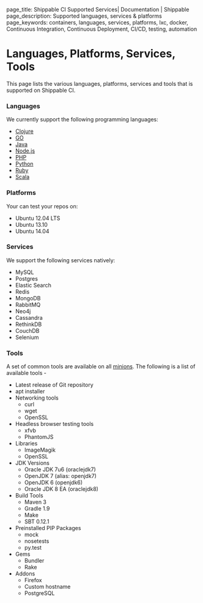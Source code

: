 page_title: Shippable CI Supported Services| Documentation | Shippable
page_description: Supported languages, services & platforms
page_keywords: containers, languages, services, platforms, lxc, docker, Continuous Integration, Continuous Deployment, CI/CD, testing, automation

# Languages, Platforms, Services, Tools

This page lists the various languages, platforms, services and tools that is supported on Shippable CI.

### Languages

We currently support the following programming languages:

-  [Clojure](languages/#clojure)
-  [GO](languages/#go)
-  [Java](languages/#java)
-  [Node.js](languages/#node)
-  [PHP](languages/#php)
-  [Python](languages/#python)
-  [Ruby](languages/#ruby)
-  [Scala](languages/#scala)

### Platforms

Your can test your repos on:

-  Ubuntu 12.04 LTS
-  Ubuntu 13.10
-  Ubuntu 14.04

### Services

We support the following services natively:

-  MySQL
-  Postgres
-  Elastic Search
-  Redis
-  MongoDB
-  RabbitMQ
-  Neo4j
-  Cassandra
-  RethinkDB
-  CouchDB
-  Selenium

### Tools

A set of common tools are available on all [minions](glossary/#minions). The following is a
list of available tools -

-   Latest release of Git repository
-   apt installer
-   Networking tools
    -   curl
    -   wget
    -   OpenSSL
-   Headless browser testing tools
    -   xfvb
    -   PhantomJS
-   Libraries
    -   ImageMagik
    -   OpenSSL
-   JDK Versions
    -   Oracle JDK 7u6 (oraclejdk7)
    -   OpenJDK 7 (alias: openjdk7)
    -   OpenJDK 6 (openjdk6)
    -   Oracle JDK 8 EA (oraclejdk8)
-   Build Tools
    -   Maven 3
    -   Gradle 1.9
    -   Make
    -   SBT 0.12.1
-   Preinstalled PIP Packages
    -   mock
    -   nosetests
    -   py.test
-   Gems
    -   Bundler
    -   Rake
-   Addons
    -   Firefox
    -   Custom hostname
    -   PostgreSQL

